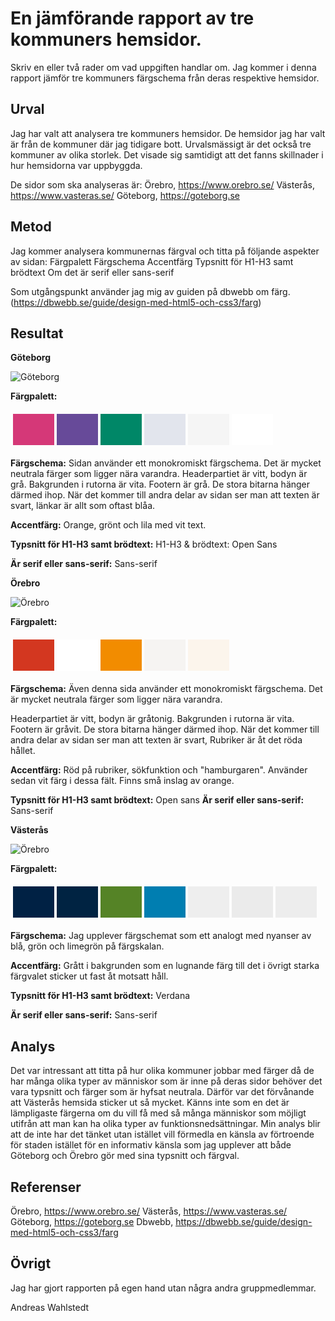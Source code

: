 En jämförande rapport av tre kommuners hemsidor.
=======================

Skriv en eller två rader om vad uppgiften handlar om.
Jag kommer i denna rapport jämför tre kommuners färgschema från deras respektive hemsidor.

Urval
-----------------------

Jag har valt att analysera tre kommuners hemsidor. De hemsidor jag har valt är från de kommuner där jag tidigare bott. Urvalsmässigt är det också tre kommuner av olika storlek. Det visade sig samtidigt att det fanns skillnader i hur hemsidorna var uppbyggda.

De sidor som ska analyseras är:
Örebro, https://www.orebro.se/
Västerås, https://www.vasteras.se/
Göteborg, https://goteborg.se

Metod
-----------------------

Jag kommer analysera kommunernas färgval och titta på följande aspekter av sidan:
Färgpalett
Färgschema
Accentfärg
Typsnitt för H1-H3 samt brödtext
Om det är serif eller sans-serif

Som utgångspunkt använder jag mig av guiden på dbwebb om färg. (https://dbwebb.se/guide/design-med-html5-och-css3/farg)

Resultat
-----------------------
<b>Göteborg</b>

![Göteborg](../htdocs/img/goteborg.png)


<b>Färgpalett:</b>
<table style="border-spacing: 4px; border-collapse: separate">
<tr>
<td style="height: 50px; width: 50px; background-color: #D53878">
<td style="height: 50px; width: 50px; background-color: #674A99">
<td style="height: 50px; width: 50px; background-color: #008767">
<td style="height: 50px; width: 50px; background-color: #E2E5ED">
<td style="height: 50px; width: 50px; background-color: #f5f5f5">
<td style="height: 50px; width: 50px; background-color: #FFFFFF">
</tr>
</table>

<b>Färgschema:</b>
Sidan använder ett monokromiskt färgschema. Det är mycket neutrala färger som ligger nära varandra.
Headerpartiet är vitt, bodyn är grå. Bakgrunden i rutorna är vita. Footern är grå. De stora bitarna hänger därmed ihop.
När det kommer till andra delar av sidan ser man att texten är svart, länkar är allt som oftast blåa.

<b>Accentfärg:</b>
Orange, grönt och lila med vit text.

<b>Typsnitt för H1-H3 samt brödtext:</b>
H1-H3 & brödtext: Open Sans

<b>Är serif eller sans-serif:</b>
Sans-serif

<b>Örebro</b>

![Örebro](../htdocs/img/orebro.png)


<b>Färgpalett:</b>
<table style="border-spacing: 4px; border-collapse: separate">
<tr>
<td style="height: 50px; width: 50px; background-color: #D33720">
<td style="height: 50px; width: 50px; background-color: #FFFFFF">
<td style="height: 50px; width: 50px; background-color: #f28C00">
<td style="height: 50px; width: 50px; background-color: #F6F4F2">
<td style="height: 50px; width: 50px; background-color: #FCF5EC">
</tr>
</table>

<b>Färgschema:</b>
Även denna sida använder ett monokromiskt färgschema. Det är mycket neutrala färger som ligger nära varandra.

Headerpartiet är vitt, bodyn är gråtonig. Bakgrunden i rutorna är vita. Footern är gråvit. De stora bitarna hänger därmed ihop.
När det kommer till andra delar av sidan ser man att texten är svart, Rubriker är åt det röda hållet.

<b>Accentfärg:</b>
Röd på rubriker, sökfunktion och "hamburgaren". Använder sedan vit färg i dessa fält. Finns små inslag av orange.

<b>Typsnitt för H1-H3 samt brödtext:</b>
Open sans
<b>Är serif eller sans-serif:</b>
Sans-serif

<b>Västerås</b>

![Örebro](../htdocs/img/vasteras.png)

<b>Färgpalett:</b>
<table style="border-spacing: 4px; border-collapse: separate">
<tr>
<td style="height: 50px; width: 50px; background-color: #002144">
<td style="height: 50px; width: 50px; background-color: #002342">
<td style="height: 50px; width: 50px; background-color: #558326">
<td style="height: 50px; width: 50px; background-color: #007EB1">
<td style="height: 50px; width: 50px; background-color: #EEEEEE">
<td style="height: 50px; width: 50px; background-color: #EBEBEB">
<td style="height: 50px; width: 50px; background-color: #EDEDED">
</tr>
</table>

<b>Färgschema:</b>
Jag upplever färgschemat som ett analogt med nyanser av blå, grön och limegrön på färgskalan.

<b>Accentfärg:</b>
Grått i bakgrunden som en lugnande färg till det i övrigt starka färgvalet sticker ut fast åt motsatt håll.

<b>Typsnitt för H1-H3 samt brödtext:</b>
Verdana

<b>Är serif eller sans-serif:</b>
Sans-serif

Analys
-----------------------

Det var intressant att titta på hur olika kommuner jobbar med färger då de har många olika typer av människor som är inne på deras sidor behöver det vara typsnitt och färger som är hyfsat neutrala. Därför var det förvånande att Västerås hemsida sticker ut så mycket. Känns inte som en det är lämpligaste färgerna om du vill få med så många människor som möjligt utifrån att man kan ha olika typer av funktionsnedsättningar. Min analys blir att de inte har det tänket utan istället vill förmedla en känsla av förtroende för staden istället för en informativ känsla som jag upplever att både Göteborg och Örebro gör med sina typsnitt och färgval.

Referenser
-----------------------

Örebro, https://www.orebro.se/
Västerås, https://www.vasteras.se/
Göteborg, https://goteborg.se
Dbwebb, https://dbwebb.se/guide/design-med-html5-och-css3/farg

Övrigt
-----------------------
Jag har gjort rapporten på egen hand utan några andra gruppmedlemmar.

Andreas Wahlstedt
